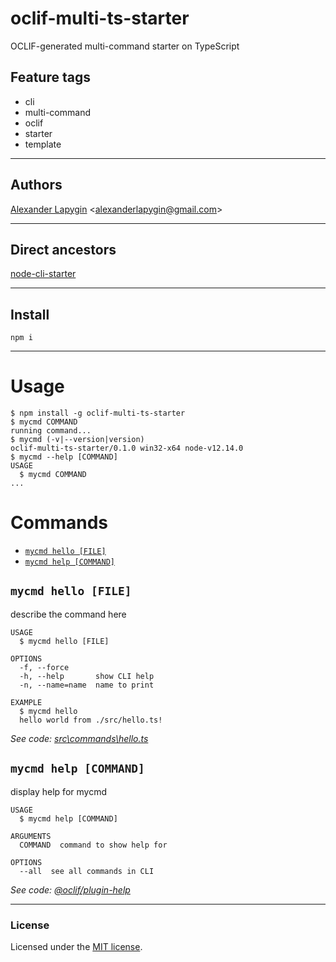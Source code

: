 # oclif-multi-ts-starter

OCLIF-generated multi-command starter on TypeScript

## Feature tags

- cli
- multi-command
- oclif
- starter
- template

---

## Authors

[Alexander Lapygin](https://github.com/AlexanderLapygin) <<alexanderlapygin@gmail.com>>

---

## Direct ancestors

[node-cli-starter](https://github.com/softspiders/node-cli-starter)

---


## Install
```
npm i
```

---

# Usage
<!-- usage -->
```sh-session
$ npm install -g oclif-multi-ts-starter
$ mycmd COMMAND
running command...
$ mycmd (-v|--version|version)
oclif-multi-ts-starter/0.1.0 win32-x64 node-v12.14.0
$ mycmd --help [COMMAND]
USAGE
  $ mycmd COMMAND
...
```
<!-- usagestop -->
# Commands
<!-- commands -->
* [`mycmd hello [FILE]`](#mycmd-hello-file)
* [`mycmd help [COMMAND]`](#mycmd-help-command)

## `mycmd hello [FILE]`

describe the command here

```
USAGE
  $ mycmd hello [FILE]

OPTIONS
  -f, --force
  -h, --help       show CLI help
  -n, --name=name  name to print

EXAMPLE
  $ mycmd hello
  hello world from ./src/hello.ts!
```

_See code: [src\commands\hello.ts](https://github.com/AlexanderLapygin/oclif-multi-ts-starter/blob/v0.1.0/src\commands\hello.ts)_

## `mycmd help [COMMAND]`

display help for mycmd

```
USAGE
  $ mycmd help [COMMAND]

ARGUMENTS
  COMMAND  command to show help for

OPTIONS
  --all  see all commands in CLI
```

_See code: [@oclif/plugin-help](https://github.com/oclif/plugin-help/blob/v2.2.3/src\commands\help.ts)_
<!-- commandsstop --> 

---

### License

Licensed under the [MIT license](./LICENSE).

